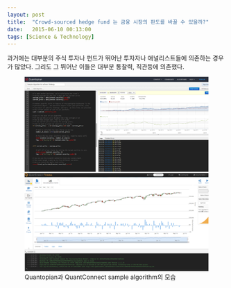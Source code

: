 ```yaml
---
layout: post
title:  "Crowd-sourced hedge fund 는 금융 시장의 판도를 바꿀 수 있을까?"
date:   2015-06-10 00:13:00
tags: [Science & Technology]
---
```


과거에는 대부분의 주식 투자나 펀드가 뛰어난 투자자나 애널리스트들에 의존하는 경우가 많았다. 그리도 그 뛰어난 이들은 대부분 통찰력, 직관등에 의존했다. 


<figure class="half">
	<img src="/post_img/quantopian_sc1.png" alt="">
	<img src="/post_img/quant_connect_sc1.png" alt="">
	<figcaption>Quantopian과 QuantConnect sample algorithm의 모습</figcaption>
</figure>


